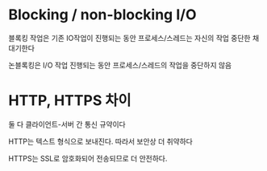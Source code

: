 # Blocking / non-blocking I/O

블록킹 작업은 기존 IO작업이 진행되는 동안 프로세스/스레드는 자신의 작업 중단한 채 대기한다

논블록킹은 I/O 작업 진행되는 동안 프로세스/스레드의 작업을 중단하지 않음

# HTTP, HTTPS 차이

둘 다 클라이언트-서버 간 통신 규약이다

HTTP는 텍스트 형식으로 보내진다. 따라서 보안상 더 취약하다

HTTPS는 SSL로 암호화되어 전송되므로 더 안전하다.

